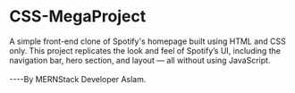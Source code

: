 # CSS-MegaProject
A simple front-end clone of Spotify's homepage built using HTML and CSS only. This project replicates the look and feel of Spotify’s UI, including the navigation bar, hero section, and layout — all without using JavaScript.
<br>
<br>
----By MERNStack Developer Aslam.

